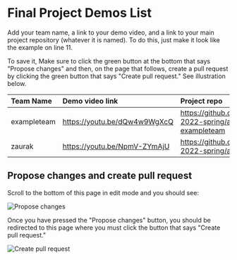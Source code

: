 # Final Project Demos List

Add your team name, a link to your demo video, and a link to your main project repository (whatever it is named).
To do this, just make it look like the example on line 11.

To save it, Make sure to click the green button at the bottom that says "Propose changes" and then, on the page that follows, create a pull request by clicking the green button that says "Create pull request."
See illustration below.

| Team Name | Demo video link | Project repo | 
|:--- |:--- |:--- |
| exampleteam | https://youtu.be/dQw4w9WgXcQ | https://github.com/comp426-2022-spring/a99-exampleteam |
| zaurak | https://youtu.be/NpmV-ZYmAjU | https://github.com/comp426-2022-spring/a99-zaurak | 

## Propose changes and create pull request

Scroll to the bottom of this page in edit mode and you should see: 

![Propose changes](https://user-images.githubusercontent.com/2459227/161869759-dc655119-5a19-4459-a3b9-7621d1c3e865.png)

Once you have pressed the "Propose changes" button, you should be redirected to this page where you must click the button that says "Create pull request."

![Create pull request](https://user-images.githubusercontent.com/2459227/161869772-c1fbd6d5-fa7e-43f0-8827-2ea2e07ec082.png)
